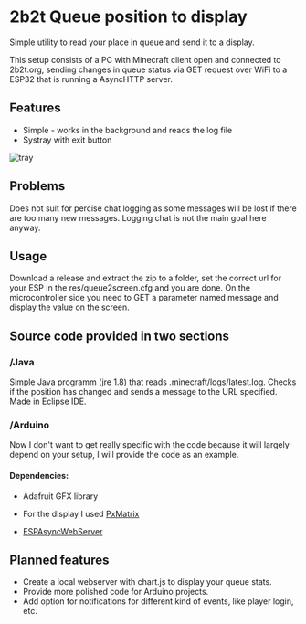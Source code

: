 # 2b2t Queue position to display
Simple utility to read your place in queue and send it to a display.

This setup consists of a PC with Minecraft client open and connected to 2b2t.org, sending changes in queue status via GET request over WiFi to a ESP32 that is running a AsyncHTTP server.


## Features
* Simple - works in the background and reads the log file
* Systray with exit button

![tray](https://raw.githubusercontent.com/UltraNyan/2b2t-que-display/master/img/systray.png)


## Problems
Does not suit for percise chat logging as some messages will be lost if there are too many new messages. Logging chat is not the main goal here anyway.


## Usage
Download a release and extract the zip to a folder, set the correct url for your ESP in the res/queue2screen.cfg and you are done.
On the microcontroller side you need to GET a parameter named message and display the value on the screen.

## Source code provided in two sections

### /Java
Simple Java programm (jre 1.8) that reads .minecraft/logs/latest.log. Checks if the position has changed and sends a message to the URL specified. Made in Eclipse IDE.

### /Arduino

Now I don't want to get really specific with the code because it will largely depend on your setup, I will provide the code as an example.

#### Dependencies:
* Adafruit GFX library

* For the display I used [PxMatrix](https://github.com/2dom/PxMatrix)

* [ESPAsyncWebServer](https://github.com/me-no-dev/ESPAsyncWebServer)


## Planned features
* Create a local webserver with chart.js to display your queue stats.
* Provide more polished code for Arduino projects.
* Add option for notifications for different kind of events, like player login, etc.
